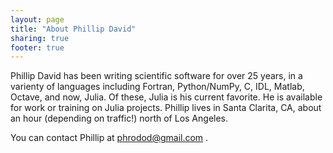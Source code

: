 ```yaml
---
layout: page
title: "About Phillip David"
sharing: true
footer: true
---
```

Phillip David has been writing scientific software for over 25 years, in a
varienty of languages including Fortran, Python/NumPy, C, IDL, Matlab, Octave,
and now, Julia. Of these, Julia is his current favorite. He is available for
work or training on Julia projects. Phillip lives in Santa Clarita, CA, about
an hour (depending on traffic!) north of Los Angeles.

You can contact Phillip at phrodod@gmail.com .
